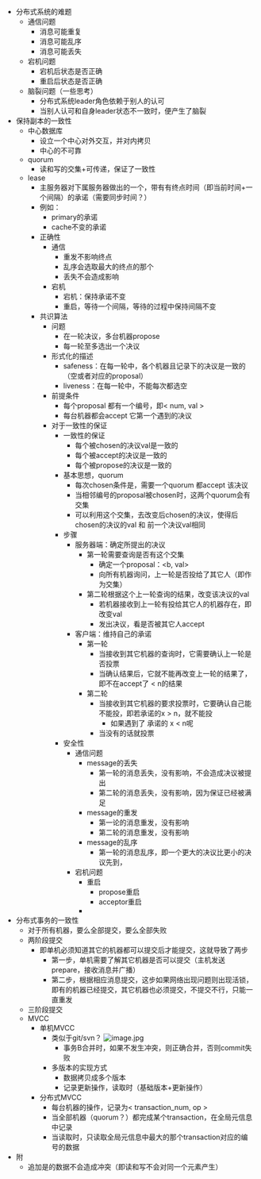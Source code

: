 - 分布式系统的难题
    - 通信问题
        - 消息可能重复
        - 消息可能乱序
        - 消息可能丢失
    - 宕机问题
        - 宕机后状态是否正确
        - 重启后状态是否正确
    - 脑裂问题（一些思考）
        - 分布式系统leader角色依赖于别人的认可
        - 当别人认可和自身leader状态不一致时，便产生了脑裂
- 保持副本的一致性
    - 中心数据库
        - 设立一个中心对外交互，并对内拷贝
        - 中心的不可靠
    - quorum
        - 读和写的交集+可传递，保证了一致性
    - lease
        - 主服务器对下属服务器做出的一个，带有有终点时间（即当前时间+一个间隔）的承诺（需要同步时间？）
        - 例如：
            - primary的承诺
            - cache不变的承诺
        - 正确性
            - 通信
                - 重发不影响终点
                - 乱序会选取最大的终点的那个
                - 丢失不会造成影响
            - 宕机
                - 宕机：保持承诺不变
                - 重启，等待一个间隔，等待的过程中保持间隔不变
        - 共识算法
            - 问题
                - 在一轮决议，多台机器propose
                - 每一轮至多选出一个决议
            - 形式化的描述
                - safeness：在每一轮中，各个机器且记录下的决议是一致的（空或者对应的proposal）
                - liveness：在每一轮中，不能每次都选空
            - 前提条件
                - 每个proposal 都有一个编号，即< num, val >
                - 每台机器都会accept 它第一个遇到的决议
            - 对于一致性的保证
                - 一致性的保证
                    - 每个被chosen的决议val是一致的
                    - 每个被accept的决议是一致的
                    - 每个被propose的决议是一致的
                - 基本思想，quorum
                    - 每次chosen条件是，需要一个quorum 都accept 该决议
                    - 当相邻编号的proposal被chosen时，这两个quorum会有交集
                    - 可以利用这个交集，去改变后chosen的决议，使得后chosen的决议的val 和 前一个决议val相同
                - 步骤
                    - 服务器端：确定所提出的决议
                        - 第一轮需要查询是否有这个交集
                            - 确定一个proposal：<b, val>
                            - 向所有机器询问，上一轮是否投给了其它人（即作为交集）
                        - 第二轮根据这个上一轮查询的结果，改变该决议的val
                            - 若机器接收到上一轮有投给其它人的机器存在，即改变val
                            - 发出决议，看是否被其它人accept
                    - 客户端：维持自己的承诺
                        - 第一轮
                            - 当接收到其它机器的查询时，它需要确认上一轮是否投票
                            - 当确认结果后，它就不能再改变上一轮的结果了，即不在accept了 < n的结果
                        - 第二轮
                            - 当接收到其它机器的要求投票时，它要确认自己能不能投，即若承诺的x > n，就不能投
                                - 如果遇到了 承诺的 x < n呢
                            - 当没有的话就投票
                - 安全性
                    - 通信问题
                        - message的丢失
                            - 第一轮的消息丢失，没有影响，不会造成决议被提出
                            - 第二轮的消息丢失，没有影响，因为保证已经被满足
                        - message的重发
                            - 第一论的消息重发，没有影响
                            - 第二轮的消息重发，没有影响
                        - message的乱序
                            - 第一轮的消息乱序，即一个更大的决议比更小的决议先到，
                    - 宕机问题
                        - 重启
                            - propose重启
                            - acceptor重启
                        - 
- 分布式事务的一致性
    - 对于所有机器，要么全部提交，要么全部失败
    - 两阶段提交
        - 即单机必须知道其它的机器都可以提交后才能提交，这就导致了两步
            - 第一步，单机需要了解其它机器是否可以提交（主机发送prepare，接收消息并广播）
            - 第二步，根据相应消息提交，这步如果网络出现问题则出现活锁，即有的机器已经提交，其它机器也必须提交，不提交不行，只能一直重发
    - 三阶段提交
    - MVCC
        - 单机MVCC
            - 类似于git/svn？ ![image.jpg](../assets/7ac1a7d1-1942-4191-8378-02aaae3aee80-1115003.jpg)
                - 事务B合并时，如果不发生冲突，则正确合并，否则commit失败
            - 多版本的实现方式
                - 数据拷贝成多个版本
                - 记录更新操作，读取时（基础版本+更新操作）
        - 分布式MVCC
            - 每台机器的操作，记录为< transaction_num, op >
            - 当全部机器（quorum？）都完成某个transaction，在全局元信息中记录
            - 当读取时，只读取全局元信息中最大的那个transaction对应的编号的数据
- 附
    - 追加是的数据不会造成冲突（即读和写不会对同一个元素产生）

